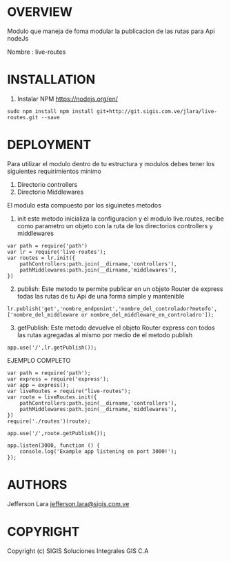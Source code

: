 OVERVIEW
========
Modulo que maneja de foma modular la publicacion de las rutas para Api nodeJs

Nombre : live-routes


INSTALLATION
===================

1. Instalar NPM <https://nodejs.org/en/>
```
sudo npm install npm install git+http://git.sigis.com.ve/jlara/live-routes.git --save 
```
DEPLOYMENT
=================================
Para utilizar el modulo dentro de tu estructura y modulos debes tener los siguientes requirimientos minimo

1. Directorio controllers
2. Directorio Middlewares

El modulo esta compuesto por los siguinetes metodos

1. init este metodo inicializa la configuracion y el modulo live.routes, recibe como parametro un objeto con la ruta de los directorios controllers y middlewares
```
var path = require('path')
var lr = require('live-routes');
var routes = lr.init({
    pathControllers:path.join(__dirname,'controllers'),
    pathMiddlewares:path.join(__dirname,'middlewares'),
})
```
2. publish: Este metodo te permite publicar en un objeto Router de express todas las rutas de tu Api de una forma simple y mantenible
```
lr.publish('get','nombre_endponint','nombre_del_controlador?metofo',['nombre_del_middleware or nombre_del_middleware_en_controladro']);
```
3. getPublish: Este metodo devuelve el objeto Router express con todos las rutas agregadas al mismo por medio de el metodo publish
```
app.use('/',lr.getPublish());
```

EJEMPLO COMPLETO
```
var path = require('path');
var express = require('express');
var app = express();
var liveRoutes = require("live-routes");
var route = liveRoutes.init({
    pathControllers:path.join(__dirname,'controllers'),
    pathMiddlewares:path.join(__dirname,'middlewares'),
})  
require('./routes')(route);

app.use('/',route.getPublish());

app.listen(3000, function () {
    console.log('Example app listening on port 3000!');
});

```

AUTHORS
=======

Jefferson Lara <jefferson.lara@sigis.com.ve>


COPYRIGHT
=======
Copyright (c) SIGIS Soluciones Integrales GIS C.A
